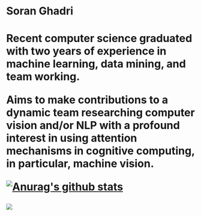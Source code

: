 <h1>Soran Ghadri<h1>
<p>Recent computer science graduated with two years of experience in machine learning, data mining, and team
  working.</p>
<p>Aims to make contributions to a dynamic team researching computer vision and/or NLP with a
profound interest in using attention mechanisms in cognitive computing, in particular,
  machine vision.</p>

[![Anurag's github stats](https://github-readme-stats.vercel.app/api?username=soran-ghadri&show_icons=true)](https://github.com/anuraghazra/github-readme-stats)

![](https://visitor-badge.laobi.icu/badge?page_id=soran-ghadri)

<!--
**soran-ghadri/soran-ghadri** is a ✨ _special_ ✨ repository because its `README.md` (this file) appears on your GitHub profile.


